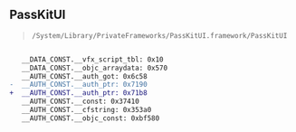 ## PassKitUI

> `/System/Library/PrivateFrameworks/PassKitUI.framework/PassKitUI`

```diff

   __DATA_CONST.__vfx_script_tbl: 0x10
   __DATA_CONST.__objc_arraydata: 0x570
   __AUTH_CONST.__auth_got: 0x6c58
-  __AUTH_CONST.__auth_ptr: 0x7190
+  __AUTH_CONST.__auth_ptr: 0x71b8
   __AUTH_CONST.__const: 0x37410
   __AUTH_CONST.__cfstring: 0x353a0
   __AUTH_CONST.__objc_const: 0xbf580

```
